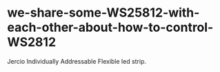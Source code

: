 # we-share-some-WS25812-with-each-other-about-how-to-control-WS2812
Jercio Individually Addressable Flexible led strip.
